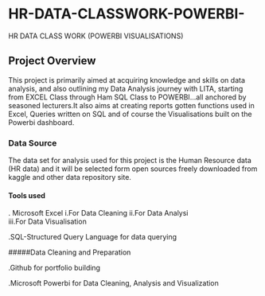 # HR-DATA-CLASSWORK-POWERBI-
HR DATA CLASS WORK (POWERBI VISUALISATIONS)
## Project Overview
This project is primarily aimed at acquiring knowledge and skills on data analysis, and also outlining my Data Analysis journey with LITA, starting from EXCEL Class through Ham SQL Class to POWERBI...all anchored by seasoned lecturers.It also aims at creating reports gotten functions used in Excel, Queries written on SQL and of course the Visualisations built on the Powerbi dashboard.
### Data Source
The data set for analysis used for this project is the Human Resource data (HR data) and it will be selected form open sources freely downloaded from kaggle and other data repository site.
#### Tools used

  . Microsoft Excel 
            i.For Data Cleaning 
            ii.For Data Analysi  
           iii.For Data Visualisation

   .SQL-Structured Query Language for data querying

   #####Data Cleaning and Preparation
 
   .Github for portfolio building
 
   .Microsoft Powerbi for Data Cleaning, Analysis and Visualization

